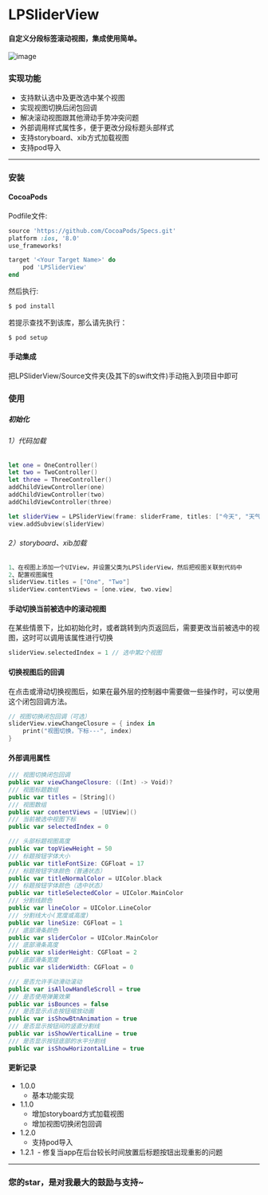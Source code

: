 # LPSliderView
#### 自定义分段标签滚动视图，集成使用简单。

![image](https://github.com/splsylp/SliderView/blob/master/SliderView.gif)

### 实现功能
* 支持默认选中及更改选中某个视图
* 实现视图切换后闭包回调
* 解决滚动视图跟其他滑动手势冲突问题
* 外部调用样式属性多，便于更改分段标题头部样式
* 支持storyboard、xib方式加载视图
* 支持pod导入

---

### 安装

#### CocoaPods
Podfile文件:

```ruby
source 'https://github.com/CocoaPods/Specs.git'
platform :ios, '8.0'
use_frameworks!

target '<Your Target Name>' do
    pod 'LPSliderView'
end
```

然后执行:

```bash
$ pod install
```
若提示查找不到该库，那么请先执行：
```bash
$ pod setup
```

#### 手动集成
把LPSliderView/Source文件夹(及其下的swift文件)手动拖入到项目中即可


### 使用
##### 初始化
###### 1）代码加载
```Swift
let one = OneController()
let two = TwoController()
let three = ThreeController()
addChildViewController(one)
addChildViewController(two)
addChildViewController(three)

let sliderView = LPSliderView(frame: sliderFrame, titles: ["今天", "天气", "不错"], contentViews: [one.view, two.view, three.view])
view.addSubview(sliderView)
```

###### 2）storyboard、xib加载
```Swift
1、在视图上添加一个UIView，并设置父类为LPSliderView，然后把视图关联到代码中
2、配置视图属性
sliderView.titles = ["One", "Two"]
sliderView.contentViews = [one.view, two.view]
```

#### 手动切换当前被选中的滚动视图
在某些情景下，比如初始化时，或者跳转到内页返回后，需要更改当前被选中的视图，这时可以调用该属性进行切换
```Swift
sliderView.selectedIndex = 1 // 选中第2个视图
```

#### 切换视图后的回调
在点击或滑动切换视图后，如果在最外层的控制器中需要做一些操作时，可以使用这个闭包回调方法。
```Swift
// 视图切换闭包回调（可选）
sliderView.viewChangeClosure = { index in
    print("视图切换，下标---", index)
}
```


#### 外部调用属性
```Swift
/// 视图切换闭包回调
public var viewChangeClosure: ((Int) -> Void)?
/// 视图标题数组
public var titles = [String]()
/// 视图数组
public var contentViews = [UIView]()
/// 当前被选中视图下标
public var selectedIndex = 0 

/// 头部标题视图高度
public var topViewHeight = 50
/// 标题按钮字体大小
public var titleFontSize: CGFloat = 17
/// 标题按钮字体颜色（普通状态）
public var titleNormalColor = UIColor.black
/// 标题按钮字体颜色（选中状态）
public var titleSelectedColor = UIColor.MainColor
/// 分割线颜色
public var lineColor = UIColor.LineColor
/// 分割线大小(宽度或高度)
public var lineSize: CGFloat = 1
/// 底部滑条颜色
public var sliderColor = UIColor.MainColor
/// 底部滑条高度
public var sliderHeight: CGFloat = 2
/// 底部滑条宽度
public var sliderWidth: CGFloat = 0

/// 是否允许手动滑动滚动
public var isAllowHandleScroll = true
/// 是否使用弹簧效果
public var isBounces = false
/// 是否显示点击按钮缩放动画
public var isShowBtnAnimation = true
/// 是否显示按钮间的竖直分割线
public var isShowVerticalLine = true
/// 是否显示按钮底部的水平分割线
public var isShowHorizontalLine = true
```

#### 更新记录
- 1.0.0 
  - 基本功能实现
- 1.1.0 
  - 增加storyboard方式加载视图
  - 增加视图切换闭包回调
- 1.2.0
  - 支持pod导入
- 1.2.1
  - 修复当app在后台较长时间放置后标题按钮出现重影的问题
---

### 您的star，是对我最大的鼓励与支持~
